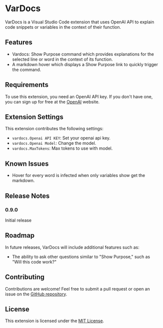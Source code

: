 # VarDocs

VarDocs is a Visual Studio Code extension that uses OpenAI API to explain code snippets or variables in the context of their function.

## Features

- Vardocs: Show Purpose command which provides explanations for the selected line or word in the context of its function.
- A markdown hover which displays a Show Purpose link to quickly trigger the command.

## Requirements

To use this extension, you need an OpenAI API key. If you don't have one, you can sign up for free at the [OpenAI](https://platform.openai.com/account/api-keys) website.

## Extension Settings

This extension contributes the following settings:

- `vardocs.Openai API KEY`: Set your openai api key.
- `vardocs.Openai Model`: Change the model.
- `vardocs.MaxTokens`: Max tokens to use with model.

## Known Issues

- Hover for every word is infected when only variables show get the markdown.

## Release Notes

### 0.9.0

Initial release

## Roadmap

In future releases, VarDocs will include additional features such as:

- The ability to ask other questions similar to "Show Purpose," such as "Will this code work?"

## Contributing

Contributions are welcome! Feel free to submit a pull request or open an issue on the [GitHub repository](https://github.com/RtiM0/vardocs).

## License

This extension is licensed under the [MIT License](/LICENSE.md).
